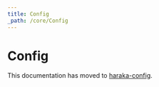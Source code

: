 ```yaml
---
title: Config
_path: /core/Config
---
```


# Config

This documentation has moved to [haraka-config](https://github.com/haraka/haraka-config).

